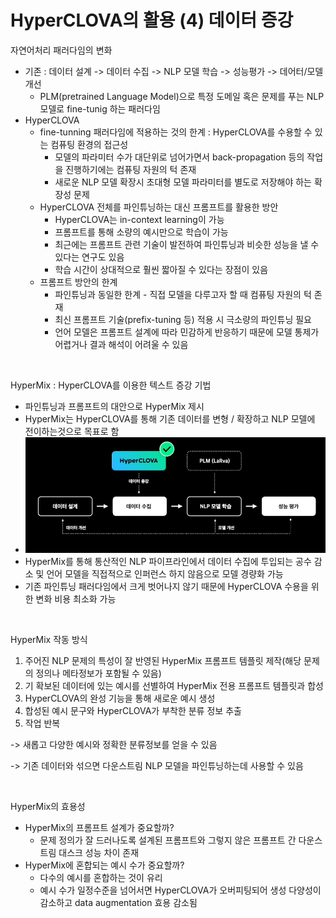 # HyperCLOVA의 활용 (4) 데이터 증강

자연어처리 패러다임의 변화

- 기존 : 데이터 설계 -> 데이터 수집 -> NLP 모델 학습 -> 성능평가 -> 데어터/모델 개선
  - PLM(pretrained Language Model)으로 특정 도메일 혹은 문제를 푸는 NLP 모델로 fine-tunig 하는 패러다임
- HyperCLOVA
  - fine-tunning 패러다임에 적용하는 것의 한계 : HyperCLOVA를 수용할 수 있는 컴퓨팅 환경의 접근성
    - 모델의 파라미터 수가 대단위로 넘어가면서 back-propagation 등의 작업을 진행하기에는 컴퓨팅 자원의 턱 존재
    - 새로운 NLP 모델 확장시 초대형 모델 파라미터를 별도로 저장해야 하는 확장성 문제
  - HyperCLOVA 전체를 파인튜닝하는 대신 프롬프트를 활용한 방안
    - HyperCLOVA는 in-context learning이 가능
    - 프롬프트를 통해 소량의 예시만으로 학습이 가능
    - 최근에는 프롬프트 관련 기술이 발전하여 파인튜닝과 비슷한 성능을 낼 수 있다는 연구도 있음
    - 학습 시간이 상대적으로 훨씬 짧아질 수 있다는 장점이 있음
  - 프롬프트 방안의 한계
    - 파인튜닝과 동일한 한계 - 직접 모델을 다루고자 할 때 컴퓨팅 자원의 턱 존재
    - 최신 프롬프트 기술(prefix-tuning 등) 적용 시 극소량의 파인튜닝 필요
    - 언어 모델은 프롬프트 설계에 따라 민감하게 반응하기 때문에 모델 통제가 어렵거나 결과 해석이 어려울 수 있음

​     

HyperMix : HyperCLOVA를 이용한 텍스트 증강 기법

- 파인튜닝과 프롬프트의 대안으로 HyperMix 제시
- HyperMix는 HyperCLOVA를 통해 기존 데이터를 변형 / 확장하고 NLP 모델에 전이하는것으로 목표로 함
- ![image-20210525170455592](./images/image-20210525170455592.png)
- HyperMix를 통해 통산적인 NLP 파이프라인에서 데이터 수집에 투입되는 공수 감소 및 언어 모델을 직접적으로 인퍼런스 하지 않음으로 모델 경량화 가능
- 기존 파인튜닝 패러다임에서 크게 벗어나지 않기 때문에 HyperCLOVA 수용을 위한 변화 비용 최소화 가능

​     

HyperMix 작동 방식

1. 주어진 NLP 문제의 특성이 잘 반영된 HyperMix 프롬프트 템플릿 제작(해당 문제의 정의나 메타정보가 포함될 수 있음)
2. 기 확보된 데이터에 있는 예시를 선별하여 HyperMix 전용 프롬프트 템플릿과 합성
3. HyperCLOVA의 완성 기능을 통해 새로운 예시 생성
4. 합성된 예시 문구와 HyperCLOVA가 부착한 분류 정보 추출
5. 작업 반복

-> 새롭고 다양한 예시와 정확한 분류정보를 얻을 수 있음

-> 기존 데이터와 섞으면 다운스트림 NLP 모델을 파인튜닝하는데 사용할 수 있음

​     

HyperMix의 효용성

- HyperMix의 프롬프트 설계가 중요할까?
  - 문제 정의가 잘 드러나도록 설계된 프롬프트와 그렇지 않은 프롬프트 간 다운스트림 대스크 성능 차이 존재
- HyperMix에 혼합되는 예시 수가 중요할까?
  - 다수의 예시를 혼합하는 것이 유리
  - 예시 수가 일정수준을 넘어서면 HyperCLOVA가 오버피팅되어 생성 다양성이 감소하고 data augmentation 효용 감소됨